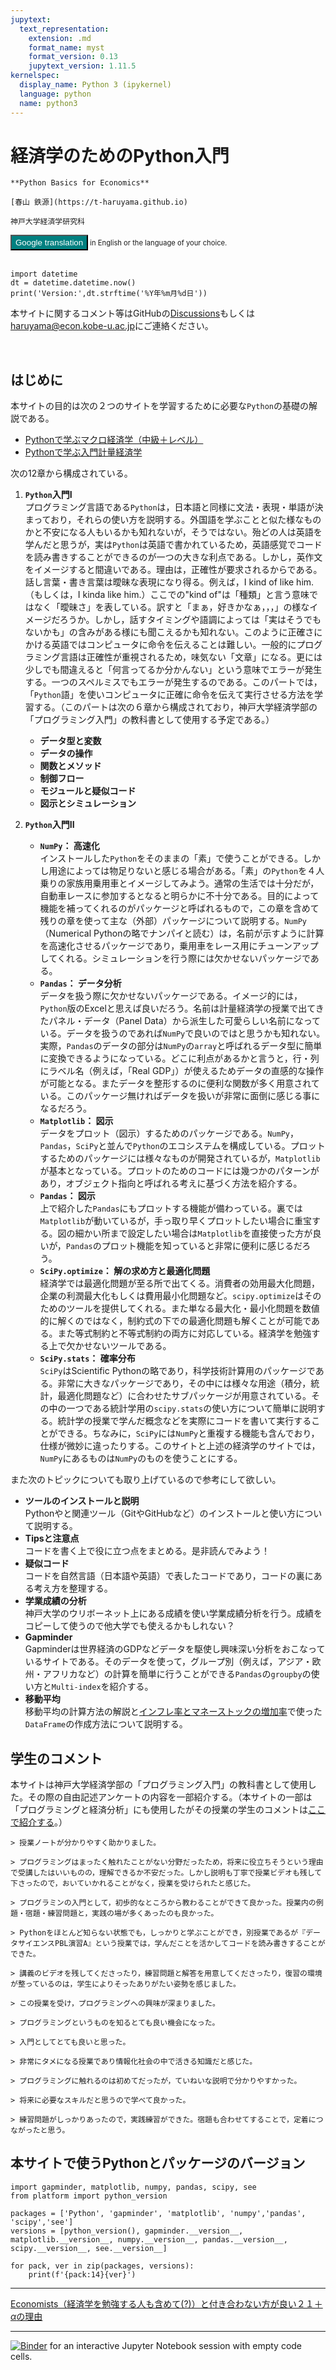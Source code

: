 ```yaml
---
jupytext:
  text_representation:
    extension: .md
    format_name: myst
    format_version: 0.13
    jupytext_version: 1.11.5
kernelspec:
  display_name: Python 3 (ipykernel)
  language: python
  name: python3
---
```


# 経済学のためのPython入門

```{epigraph}
**Python Basics for Economics**

[春山 鉄源](https://t-haruyama.github.io)

神戸大学経済学研究科
```

<div name="html-admonition" style="font-size: 0.8em">
<input type="button" onclick="location.href='https://translate.google.com/translate?hl=&sl=ja&tl=en&u='+window.location;" value="Google translation" style="color:#ffffff;background-color:#008080; height:25px" onmouseover="this.style.background='#99ccff'" onmouseout="this.style.background='#008080'"/> in English or the language of your choice.
</div><br>

```{code-cell} ipython3
import datetime
dt = datetime.datetime.now()
print('Version:',dt.strftime('%Y年%m月%d日'))
```

<!---
%H:%M:%S
dt = datetime.datetime.now()
dt = datetime.datetime.today()
-->


<!--```{margin}-->
<!--<div name="html-admonition">-->
<!--Do you want to read in a differnt language? Start-->
<!--<input type="button" onclick="location.href='https://translate.google.com/translate?hl=&sl=ja&tl=en&u='+window.location;" value="Google" style="color:#ffffff;background-color:#008080;" onmouseover="this.style.background='#99ccff'" onmouseout="this.style.background='#008080'"/><input type="button" onclick="location.href='https://translate.google.com/translate?hl=&sl=ja&tl=en&u='+window.location;" value="translation" style="color:#ffffff;background-color:#008080;" onmouseover="this.style.background='#99ccff'" onmouseout="this.style.background='#008080'"/>-->
<!--in English or the language of your choice.-->
<!--</div>-->
<!--```-->

本サイトに関するコメント等はGitHubの[Discussions](https://github.com/Py4Basics/py4basics.github.io/discussions)もしくは<haruyama@econ.kobe-u.ac.jp>にご連絡ください。

<br>

## はじめに
本サイトの目的は次の２つのサイトを学習するために必要な`Python`の基礎の解説である。
* [Pythonで学ぶマクロ経済学（中級＋レベル）](https://py4macro.github.io)
* [Pythonで学ぶ入門計量経済学](https://py4etrics.github.io)

<!-- 新聞，雑誌やインターネット上で「AI」，「ビッグデータ」，「機械学習」どのプログラミングに関連するキーワードを頻繁に見聞きすると思うが，それらの分野で`Python`は広く使われている。一方で`Python` -->

次の12章から構成されている。
1. **`Python`入門I**<br>
  プログラミング言語である`Python`は，日本語と同様に文法・表現・単語が決まっており，それらの使い方を説明する。外国語を学ぶことと似た様なものかと不安になる人もいるかも知れないが，そうではない。殆どの人は英語を学んだと思うが，実は`Python`は英語で書かれているため，英語感覚でコードを読み書きすることができるのが一つの大きな利点である。しかし，英作文をイメージすると間違いである。理由は，正確性が要求されるからである。話し言葉・書き言葉は曖昧な表現になり得る。例えば，I kind of like him.（もしくは，I kinda like him.）ここでの"kind of"は「種類」と言う意味ではなく「曖昧さ」を表している。訳すと「まぁ，好きかなぁ，，，」の様なイメージだろうか。しかし，話すタイミングや語調によっては「実はそうでもないかも」の含みがある様にも聞こえるかも知れない。このように正確さにかける英語ではコンピュータに命令を伝えることは難しい。一般的にプログラミング言語は正確性が重視されるため，味気ない「文章」になる。更には少しでも間違えると「何言ってるか分かんない」という意味でエラーが発生する。一つのスペルミスでもエラーが発生するのである。このパートでは，「`Python`語」を使いコンピュータに正確に命令を伝えて実行させる方法を学習する。（このパートは次の６章から構成されており，神戸大学経済学部の「プログラミング入門」の教科書として使用する予定である。）
    * **データ型と変数**
    * **データの操作**
    * **関数とメソッド**
    * **制御フロー**
    * **モジュールと疑似コード**
    * **図示とシミュレーション**

1. **`Python`入門II**<br>
    * **`NumPy`： 高速化**<br>
      インストールした`Python`をそのままの「素」で使うことができる。しかし用途によっては物足りないと感じる場合がある。「素」の`Python`を４人乗りの家族用乗用車とイメージしてみよう。通常の生活では十分だが，自動車レースに参加するとなると明らかに不十分である。目的によって機能を補ってくれるのがパッケージと呼ばれるもので，この章を含めて残りの章を使って主な（外部）パッケージについて説明する。`NumPy`（Numerical Pythonの略でナンパイと読む）は，名前が示すように計算を高速化させるパッケージであり，乗用車をレース用にチューンアップしてくれる。シミュレーションを行う際には欠かせないパッケージである。
    * **`Pandas`： データ分析**<br>
      データを扱う際に欠かせないパッケージである。イメージ的には，`Python`版のExcelと思えば良いだろう。名前は計量経済学の授業で出てきたパネル・データ（Panel Data）から派生した可愛らしい名前になっている。データを扱うのであれば`NumPy`で良いのではと思うかも知れない。実際，`Pandas`のデータの部分は`NumPy`の`array`と呼ばれるデータ型に簡単に変換できるようになっている。どこに利点があるかと言うと，行・列にラベル名（例えば，「Real GDP」）が使えるためデータの直感的な操作が可能となる。またデータを整形するのに便利な関数が多く用意されている。このパッケージ無ければデータを扱いが非常に面倒に感じる事になるだろう。
    * **`Matplotlib`： 図示**<br>
      データをプロット（図示）するためのパッケージである。`NumPy`，`Pandas`，`SciPy`と並んで`Python`のエコシステムを構成している。プロットするためのパッケージには様々なものが開発されているが，`Matplotlib`が基本となっている。プロットのためのコードには幾つかのパターンがあり，オブジェクト指向と呼ばれる考えに基づく方法を紹介する。
    * **`Pandas`： 図示**<br>
      上で紹介した`Pandas`にもプロットする機能が備わっている。裏では`Matplotlib`が動いているが，手っ取り早くプロットしたい場合に重宝する。図の細かい所まで設定したい場合は`Matplotlib`を直接使った方が良いが，`Pandas`のプロット機能を知っていると非常に便利に感じるだろう。
    * **`SciPy.optimize`： 解の求め方と最適化問題**<br>
      経済学では最適化問題が至る所で出てくる。消費者の効用最大化問題，企業の利潤最大化もしくは費用最小化問題など。`scipy.optimize`はそのためのツールを提供してくれる。また単なる最大化・最小化問題を数値的に解くのではなく，制約式の下での最適化問題も解くことが可能である。また等式制約と不等式制約の両方に対応している。経済学を勉強する上で欠かせないツールである。
    * **`SciPy.stats`： 確率分布**<br>
      `SciPy`はScientific Pythonの略であり，科学技術計算用のパッケージである。非常に大きなパッケージであり，その中には様々な用途（積分，統計，最適化問題など）に合わせたサブパッケージが用意されている。その中の一つである統計学用の`scipy.stats`の使い方について簡単に説明する。統計学の授業で学んだ概念などを実際にコードを書いて実行することができる。ちなみに，`SciPy`には`NumPy`と重複する機能も含んでおり，仕様が微妙に違ったりする。このサイトと上述の経済学のサイトでは，`NumPy`にあるものは`NumPy`のものを使うことにする。

また次のトピックについても取り上げているので参考にして欲しい。
* **ツールのインストールと説明**<br>
  Pythonやと関連ツール（GitやGitHubなど）のインストールと使い方について説明する。
* **Tipsと注意点**<br>
  コードを書く上で役に立つ点をまとめる。是非読んでみよう！
* **疑似コード**<br>
  コードを自然言語（日本語や英語）で表したコードであり，コードの裏にある考え方を整理する。
* **学業成績の分析**<br>
  神戸大学のウリボーネット上にある成績を使い学業成績分析を行う。成績をコピーして使うので他大学でも使えるかもしれない？
* **Gapminder**<br>
  Gapminderは世界経済のGDPなどデータを駆使し興味深い分析をおこなっているサイトである。そのデータを使って，グループ別（例えば，アジア・欧州・アフリカなど）の計算を簡単に行うことができる`Pandas`の`groupby`の使い方と`Multi-index`を紹介する。
* **移動平均**<br>
  移動平均の計算方法の解説と[インフレ率とマネーストックの増加率](https://py4macro.github.io/11_Macro_Variables.html#id11)で使った`DataFrame`の作成方法について説明する。

## 学生のコメント
本サイトは神戸大学経済学部の「プログラミング入門」の教科書として使用した。その際の自由記述アンケートの内容を一部紹介する。（本サイトの一部は「プログラミングと経済分析」にも使用したがその授業の学生のコメントは[ここで紹介する](https://py4macro.github.io/#id2)。）
```{dropdown} 2022度第3クォーター（履修登録者159名）
> 授業ノートが分かりやすく助かりました。

> プログラミングはまったく触れたことがない分野だったため，将来に役立ちそうという理由で受講したはいいものの，理解できるか不安だった。しかし説明も丁寧で授業ビデオも残して下さったので，おいていかれることがなく，授業を受けられたと感じた。

> プログラミンの入門として，初歩的なところから教わることができて良かった。授業内の例題・宿題・練習問題と，実践の場が多くあったのも良かった。

> Pythonをほとんど知らない状態でも，しっかりと学ぶことができ，別授業であるが『データサイエンスPBL演習A』という授業では，学んだことを活かしてコードを読み書きすることができた。

> 講義のビデオを残してくださったり，練習問題と解答を用意してくださったり，復習の環境が整っているのは，学生によりそったありがたい姿勢を感じました。

> この授業を受け，プログラミングへの興味が深まりました。

> プログラミングというものを知るとても良い機会になった。

> 入門としてとても良いと思った。

> 非常にタメになる授業であり情報化社会の中で活きる知識だと感じた。

> プログラミングに触れるのは初めてだったが，ていねいな説明で分かりやすかった。

> 将来に必要なスキルだと思うので学べて良かった。

> 練習問題がしっかりあったので，実践練習ができた。宿題も合わせてすることで，定着につながったと思う。
```

## 本サイトで使うPythonとパッケージのバージョン

```{code-cell} ipython3
import gapminder, matplotlib, numpy, pandas, scipy, see
from platform import python_version

packages = ['Python', 'gapminder', 'matplotlib', 'numpy','pandas', 'scipy','see']
versions = [python_version(), gapminder.__version__, matplotlib.__version__, numpy.__version__, pandas.__version__, scipy.__version__, see.__version__]

for pack, ver in zip(packages, versions):
    print(f'{pack:14}{ver}')
```

---

[Economists（経済学を勉強する人も含めて(?)）と付き合わない方が良い２１＋$\alpha$の理由]( http://inesad.edu.bo/developmentroast/2012/10/21-reasons-why-you-should-never-date-an-economist/)

---

[![Binder](https://mybinder.org/badge_logo.svg)](https://mybinder.org/v2/gh/Haruyama-KobeU/for_binder/main?filepath=for_binder.ipynb) for an interactive Jupyter Notebook session with empty code cells.
